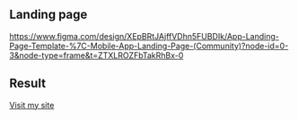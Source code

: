 ## Landing page

https://www.figma.com/design/XEpBRtJAjffVDhn5FUBDIk/App-Landing-Page-Template-%7C-Mobile-App-Landing-Page-(Community)?node-id=0-3&node-type=frame&t=ZTXLROZFbTakRhBx-0

## Result
[Visit my site](https://Benny-03.github.io/apolly-landing-page)
